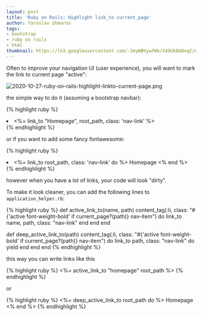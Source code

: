 ```yaml
---
layout: post
title: 'Ruby on Rails: Highlight link_to current_page'
author: Yaroslav Shmarov
tags:
- bootstrap
- ruby on rails
- html
thumbnail: https://lh3.googleusercontent.com/-3myWBVywfWk/X49GkDG0nqI/AAAAAAACE-s/uiyKk3TWDqM6STuB1F3AZ2BwSUkEef8aACLcBGAsYHQ/s72-w128-c-h310/image.png
---
```


Often to improve your navigation UI (user experience), you will want to mark the link to current page "active":

![2020-10-27-ruby-on-rails-highlight-linkto-current-page.png](/assets/2020-10-27-ruby-on-rails-highlight-linkto-current-page/2020-10-27-ruby-on-rails-highlight-linkto-current-page.png)

the simple way to do it (assuming a bootstrap navbar):

{% highlight ruby %}
<li class="<%= 'active font-weight-bold' if current_page?(root_path) %> nav-item">
  <%= link_to "Homepage", root_path, class: 'nav-link' %>   
</li>
{% endhighlight %} 

or if you want to add some fancy fontawesome:

{% highlight ruby %}
<li class="<%= 'active font-weight-bold' if current_page?(root_path) %> nav-item">
  <%= link_to root_path, class: 'nav-link' do %>
    <i class="fa fa-home"></i>
    Homepage
  <% end %>
</li>
{% endhighlight %} 

however when you have a lot of links, your code will look "dirty".

To make it look cleaner, you can add the following lines to `application_helper.rb`:

{% highlight ruby %}
def active_link_to(name, path)
    content_tag(:li, class: "#{'active font-weight-bold' if current_page?(path)} nav-item") do
      link_to name, path, class: "nav-link"
    end
  end 
end 

def deep_active_link_to(path)
  content_tag(:li, class: "#{'active font-weight-bold' if current_page?(path)} nav-item") do
    link_to path, class: "nav-link" do
      yield
    end
  end 
end 
{% endhighlight %} 

this way you can write links like this

{% highlight ruby %}
<%= active_link_to "homepage" root_path %>
{% endhighlight %} 

or 

{% highlight ruby %}
<%= deep_active_link_to root_path do %>
  <i class="fa fa-home"></i>
  Homepage 
<% end %>
{% endhighlight %} 
